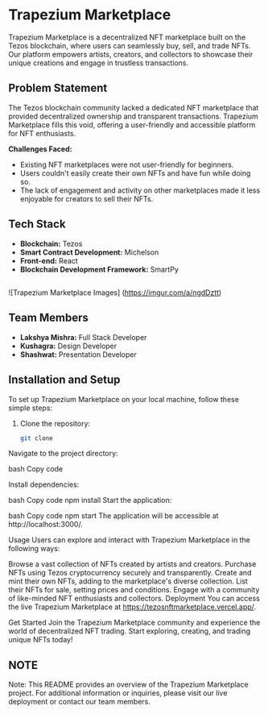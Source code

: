 # Trapezium Marketplace

Trapezium Marketplace is a decentralized NFT marketplace built on the Tezos blockchain, where users can seamlessly buy, sell, and trade NFTs. Our platform empowers artists, creators, and collectors to showcase their unique creations and engage in trustless transactions.

## Problem Statement

The Tezos blockchain community lacked a dedicated NFT marketplace that provided decentralized ownership and transparent transactions. Trapezium Marketplace fills this void, offering a user-friendly and accessible platform for NFT enthusiasts.

**Challenges Faced:**

- Existing NFT marketplaces were not user-friendly for beginners.
- Users couldn't easily create their own NFTs and have fun while doing so.
- The lack of engagement and activity on other marketplaces made it less enjoyable for creators to sell their NFTs.


## Tech Stack

- **Blockchain:** Tezos
- **Smart Contract Development:** Michelson
- **Front-end:** React
- **Blockchain Development Framework:** SmartPy

##
 ![Trapezium Marketplace Images] (https://imgur.com/a/ngdDztt)
## Team Members

- **Lakshya Mishra:** Full Stack Developer
- **Kushagra:** Design Developer
- **Shashwat:** Presentation Developer

## Installation and Setup

To set up Trapezium Marketplace on your local machine, follow these simple steps:

1. Clone the repository:

   ```bash
   git clone 
Navigate to the project directory:

bash
Copy code

Install dependencies:

bash
Copy code
npm install
Start the application:

bash
Copy code
npm start
The application will be accessible at http://localhost:3000/.

Usage
Users can explore and interact with Trapezium Marketplace in the following ways:

Browse a vast collection of NFTs created by artists and creators.
Purchase NFTs using Tezos cryptocurrency securely and transparently.
Create and mint their own NFTs, adding to the marketplace's diverse collection.
List their NFTs for sale, setting prices and conditions.
Engage with a community of like-minded NFT enthusiasts and collectors.
Deployment
You can access the live Trapezium Marketplace at https://tezosnftmarketplace.vercel.app/.

Get Started
Join the Trapezium Marketplace community and experience the world of decentralized NFT trading. Start exploring, creating, and trading unique NFTs today!


## NOTE

Note: This README provides an overview of the Trapezium Marketplace project. For additional information or inquiries, please visit our live deployment or contact our team members.

